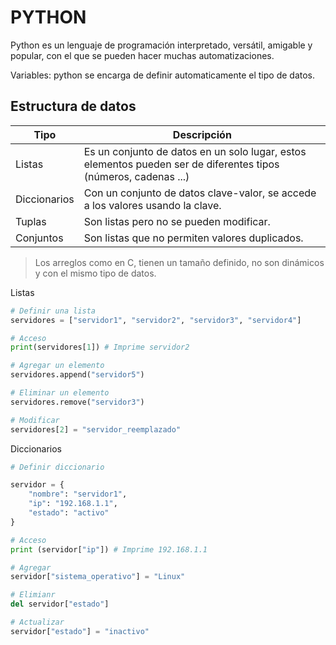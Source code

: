 
# PYTHON

Python es un lenguaje de programación interpretado, versátil, amigable y popular, con el que se pueden hacer muchas automatizaciones. 

Variables: python se encarga de definir automaticamente el tipo de datos.

## Estructura de datos

| Tipo         | Descripción                                                                                                     |
| ------------ | --------------------------------------------------------------------------------------------------------------- |
| Listas       | Es un conjunto de datos en un solo lugar, estos elementos pueden ser de diferentes tipos (números, cadenas ...) |
| Diccionarios | Con un conjunto de datos clave-valor, se accede a los valores usando la clave.                                  |
| Tuplas       | Son listas pero no se pueden modificar.                                                                         |
| Conjuntos    | Son listas que no permiten valores duplicados.                                                                  |
 > Los arreglos como en C, tienen un tamaño definido, no son dinámicos y con el mismo tipo de datos.
 
 Listas

```python
# Definir una lista
servidores = ["servidor1", "servidor2", "servidor3", "servidor4"]

# Acceso
print(servidores[1]) # Imprime servidor2

# Agregar un elemento
servidores.append("servidor5")

# Eliminar un elemento
servidores.remove("servidor3")

# Modificar
servidores[2] = "servidor_reemplazado"
```

Diccionarios

```python
# Definir diccionario

servidor = {
	"nombre": "servidor1",
	"ip": "192.168.1.1",
	"estado": "activo"
}

# Acceso
print (servidor["ip"]) # Imprime 192.168.1.1

# Agregar
servidor["sistema_operativo"] = "Linux"

# Elimianr
del servidor["estado"]

# Actualizar
servidor["estado"] = "inactivo"

```